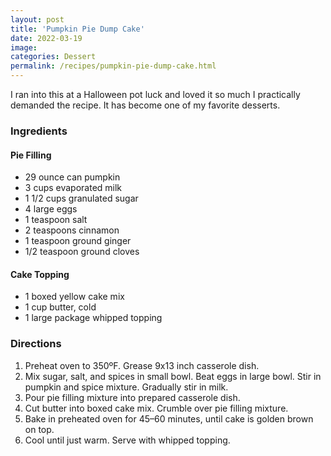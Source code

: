 ```yaml
---
layout: post
title: 'Pumpkin Pie Dump Cake'
date: 2022-03-19
image:
categories: Dessert
permalink: /recipes/pumpkin-pie-dump-cake.html
---
```


I ran into this at a Halloween pot luck and loved it so much I practically demanded the recipe. It has become one of my favorite desserts.

### Ingredients

#### Pie Filling

- 29 ounce can pumpkin
- 3 cups evaporated milk
- 1 1/2 cups granulated sugar
- 4 large eggs
- 1 teaspoon salt
- 2 teaspoons cinnamon
- 1 teaspoon ground ginger
- 1/2 teaspoon ground cloves

#### Cake Topping

- 1 boxed yellow cake mix
- 1 cup butter, cold
- 1 large package whipped topping

### Directions

1. Preheat oven to 350ºF. Grease 9x13 inch casserole dish.
2. Mix sugar, salt, and spices in small bowl. Beat eggs in large bowl. Stir in pumpkin and spice mixture. Gradually stir in milk.
3. Pour pie filling mixture into prepared casserole dish.
4. Cut butter into boxed cake mix. Crumble over pie filling mixture.
5. Bake in preheated oven for 45–60 minutes, until cake is golden brown on top.
6. Cool until just warm. Serve with whipped topping.